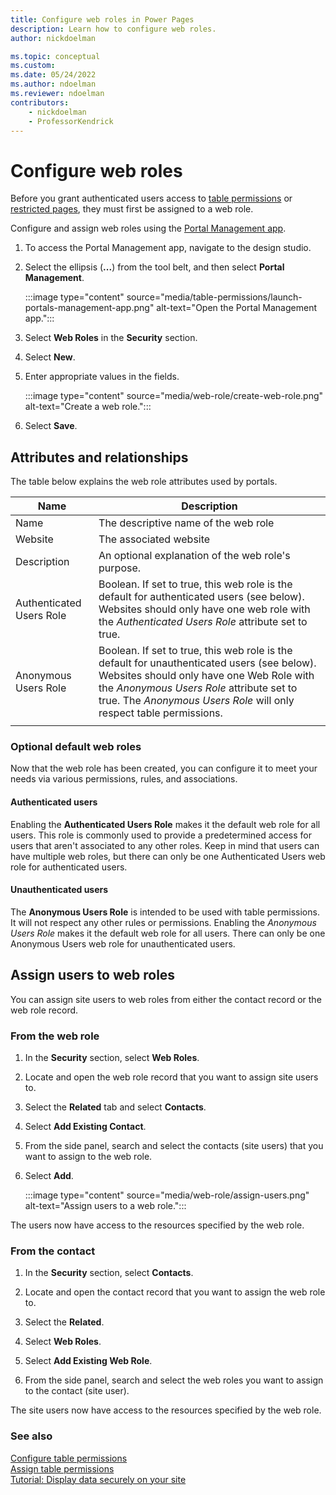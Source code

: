 ```yaml
---
title: Configure web roles in Power Pages
description: Learn how to configure web roles.
author: nickdoelman

ms.topic: conceptual
ms.custom: 
ms.date: 05/24/2022
ms.author: ndoelman
ms.reviewer: ndoelman
contributors:
    - nickdoelman
    - ProfessorKendrick
---
```


# Configure web roles



Before you grant authenticated users access to [table permissions](table-permissions.md) or [restricted pages](page-security.md), they must first be assigned to a web role.

Configure and assign web roles using the [Portal Management app](../configure/portal-management-app.md). 

1. To access the Portal Management app, navigate to the design studio. 

1. Select the ellipsis (**...**) from the tool belt, and then select **Portal Management**.

    :::image type="content" source="media/table-permissions/launch-portals-management-app.png" alt-text="Open the Portal Management app.":::

1. Select **Web Roles** in the **Security** section.

1. Select **New**.

1. Enter appropriate values in the fields.

    :::image type="content" source="media/web-role/create-web-role.png" alt-text="Create a web role.":::

1. Select **Save**.

## Attributes and relationships

The table below explains the web role attributes used by portals.

| Name                     | Description                                                                                                                                                                                                                                     |
|--------------------------|-------------------------------------------------------------------------------------------------------------------------------------------------------------------------------------------------------------------------------------------------|
| Name                     | The descriptive name of the web role                                                                                                                                                                                                            |
| Website                  | The associated website                                                                                                                                                                                                                          |
| Description              | An optional explanation of the web role's purpose.                                                                                                                                                                                            |
| Authenticated Users Role | Boolean. If set to true, this web role is the default for authenticated users (see below). Websites should only have one web role with the *Authenticated Users Role* attribute set to true. 
| Anonymous Users Role     | Boolean. If set to true, this web role is the default for unauthenticated users (see below). Websites should only have one Web Role with the *Anonymous Users Role* attribute set to true. The *Anonymous Users Role* will only respect table permissions.| 
|| 

### Optional default web roles

Now that the web role has been created, you can configure it to meet your needs via various permissions, rules, and associations.

#### Authenticated users

Enabling the **Authenticated Users Role** makes it the default web role for all users. This role is commonly used to provide a predetermined access for users that aren't associated to any other roles. Keep in mind that users can have multiple web roles, but there can only be one Authenticated Users web role for authenticated users.

#### Unauthenticated users

The **Anonymous Users Role** is intended to be used with table permissions. It will not respect any other rules or permissions. Enabling the *Anonymous Users Role* makes it the default web role for all users. There can only be one Anonymous Users web role for unauthenticated users.

## Assign users to web roles

You can assign site users to web roles from either the contact record or the web role record.

### From the web role

1. In the **Security** section, select **Web Roles**.

1. Locate and open the web role record that you want to assign site users to.

1. Select the **Related** tab and select **Contacts**.

1. Select **Add Existing Contact**. 

1. From the side panel, search and select the contacts (site users) that you want to assign to the web role.

1. Select **Add**.

    :::image type="content" source="media/web-role/assign-users.png" alt-text="Assign users to a web role.":::

The users now have access to the resources specified by the web role.

### From the contact

1. In the **Security** section, select **Contacts**.

1. Locate and open the contact record that you want to assign the web role to.

1. Select the **Related**.

1. Select **Web Roles**.

1. Select **Add Existing Web Role**.

1. From the side panel, search and select the web roles you want to assign to the contact (site user).

The site users now have access to the resources specified by the web role.

### See also

[Configure table permissions](table-permissions.md)</br>
[Assign table permissions](assign-table-permissions.md)</br>
[Tutorial: Display data securely on your site](../getting-started/tutorial-display-data-securely.md)